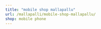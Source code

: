 ```yaml
---
title: "mobile shop mallapallu"
url: /mallapalli/mobile-shop-mallapallu/
shop: mobile phone
---
```

